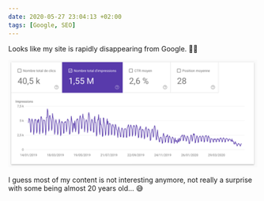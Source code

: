 ```yaml
---
date: 2020-05-27 23:04:13 +02:00
tags: [Google, SEO]
---
```


Looks like my site is rapidly disappearing from Google. 🤷‍♂️

![screenshot of Google Search Console for impressions](google-search-console-impressions.png)

I guess most of my content is not interesting anymore, not really a surprise with some being almost 20 years old… 😅